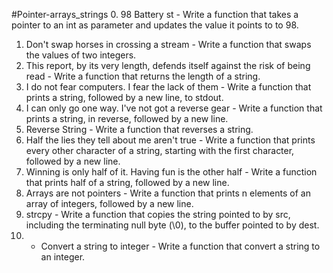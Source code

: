#Pointer-arrays_strings
0. 98 Battery st - Write a function that takes a pointer to an int as parameter and updates the value it points to to 98.
1. Don't swap horses in crossing a stream - Write a function that swaps the values of two integers.
2. This report, by its very length, defends itself against the risk of being read - Write a function that returns the length of a string.
3. I do not fear computers. I fear the lack of them - Write a function that prints a string, followed by a new line, to stdout.
4.  I can only go one way. I've not got a reverse gear - Write a function that prints a string, in reverse, followed by a new line.
5. Reverse String - Write a function that reverses a string.
6. Half the lies they tell about me aren't true - Write a function that prints every other character of a string, starting with the first character, followed by a new line.
7. Winning is only half of it. Having fun is the other half - Write a function that prints half of a string, followed by a new line.
8. Arrays are not pointers - Write a function that prints n elements of an array of integers, followed by a new line.
9. strcpy - Write a function that copies the string pointed to by src, including the terminating null byte (\0), to the buffer pointed to by dest.
10. - Convert a string to integer - Write a function that convert a string to an integer.
